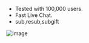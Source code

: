- Tested with 100,000 users.
- Fast Live Chat.
- sub,resub,subgift

![image](https://github.com/user-attachments/assets/ecc928a2-00c1-4e44-8ed6-4a694c1cda30)
